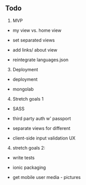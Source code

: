 

## Todo

1.  MVP

- my view vs. home view  

- set separated views  

- add links/ about view  

- reintegrate languages.json  


3.  Deployment  

- deployment

- mongolab  


4. Stretch goals  1

- SASS  

- third party auth w' passport  

- separate views for different

- client-side input validation UX  


4.  stretch goals 2:  

- write tests    

- ionic packaging

- get mobile user media - pictures  
